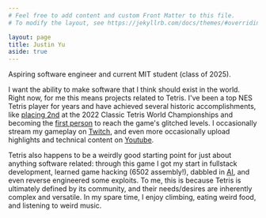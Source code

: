 ```yaml
---
# Feel free to add content and custom Front Matter to this file.
# To modify the layout, see https://jekyllrb.com/docs/themes/#overriding-theme-defaults

layout: page
title: Justin Yu
aside: true
---
```

Aspiring software engineer and current MIT student (class of 2025).

I want the ability to make software that I think should exist in the world. Right now, for me this means projects related to Tetris. I've been a top NES Tetris player for years and have achieved several historic accomplishments, like [placing 2nd][ctwc] at the 2022 Classic Tetris World Championships and becoming the [first person][colors] to reach the game's glitched levels. I occasionally stream my gameplay on [Twitch][twitch], and even more occasionally upload highlights and technical content on [Youtube][yt].

Tetris also happens to be a weirdly good starting point for just about anything software related: through this game I got my start in fullstack development, learned game hacking (6502 assembly!), dabbled in [AI][ai], and even reverse engineered some exploits. To me, this is because Tetris is ultimately defined by its community, and their needs/desires are inherently complex and versatile. In my spare time, I enjoy climbing, eating weird food, and listening to weird music.

[ctwc]: https://www.youtube.com/watch?v=1L_l4dj0KRA
[colors]: https://www.youtube.com/watch?v=SJckWdnlAhY
[twitch]: https://twitch.tv/fractal161/
[yt]: https://www.youtube.com/channel/UC-5fATPHnwCmelz5_8kEZ-g

[ai]: https://github.com/fractal161/acervus
